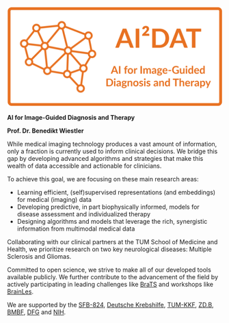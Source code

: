 ![AI²DAT](/assets/ai2dat.png)

**AI for Image-Guided Diagnosis and Therapy**

**Prof. Dr. Benedikt Wiestler**

While medical imaging technology produces a vast amount of information, only a fraction is currently used to inform clinical decisions. We bridge this gap by developing advanced algorithms and strategies that make this wealth of data accessible and actionable for clinicians.

To achieve this goal, we are focusing on these main research areas: 

- Learning efficient, (self)supervised representations (and embeddings) for medical (imaging) data
- Developing predictive, in part biophysically informed, models for disease assessment and individualized therapy
- Designing algorithms and models that leverage the rich, synergistic information from multimodal medical data

Collaborating with our clinical partners at the TUM School of Medicine and Health, we prioritize research on two key neurological diseases: Multiple Sclerosis and Gliomas.

Committed to open science, we strive to make all of our developed tools available publicly. We further contribute to the advancement of the field by actively participating in leading challenges like [BraTS](https://synapse.org/brats2023) and workshops like [BrainLes](http://www.brainlesion-workshop.org/).

We are supported by the [SFB-824](http://www.sfb824.de/de/index.php), [Deutsche Krebshilfe](https://www.krebshilfe.de/), [TUM-KKF](http://www.med.tum.de/de/fakult%C3%A4tsinterne-f%C3%B6rderung-kkf), [ZD.B](https://zentrum-digitalisierung.bayern/), [BMBF](https://www.bmbf.de/bmbf/de/forschung/innovativer-mittelstand/kmu-innovativ/kmu-innovativ_node.html), [DFG](https://www.uniklinik-freiburg.de/radiomics.html) and [NIH](https://grants.nih.gov/).
